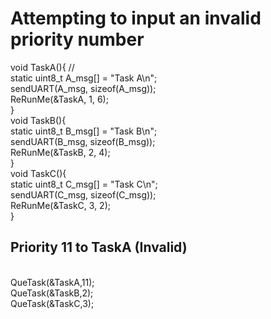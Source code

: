 # Attempting to input an invalid priority number

void TaskA(){
	//<br>
	static uint8_t A_msg[] = "Task A\n"; <br>
	sendUART(A_msg, sizeof(A_msg));<br>
	ReRunMe(&TaskA, 1, 6); <br>
}
<br>
void TaskB(){<br>
	static uint8_t B_msg[] = "Task B\n";<br>
	sendUART(B_msg, sizeof(B_msg));<br>
	ReRunMe(&TaskB, 2, 4); <br>
}
<br>
void TaskC(){<br>
	static uint8_t C_msg[] = "Task C\n";<br>
	sendUART(C_msg, sizeof(C_msg));<br>
	ReRunMe(&TaskC, 3, 2); <br>
}
<br>
## Priority 11 to TaskA (Invalid)
<br>
QueTask(&TaskA,11);<br>
QueTask(&TaskB,2);<br>
QueTask(&TaskC,3);<br>

